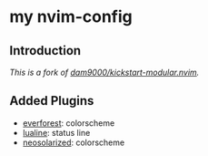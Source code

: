 # my nvim-config

## Introduction

*This is a fork of [dam9000/kickstart-modular.nvim](https://github.com/dam9000/kickstart-modular.nvim).*

## Added Plugins
+ [everforest](https://github.com/neanias/everforest-nvim?tab=readme-ov-file): colorscheme
+ [lualine](https://github.com/nvim-lualine/lualine.nvim): status line
+ [neosolarized](https://github.com/Tsuzat/NeoSolarized.nvim): colorscheme
